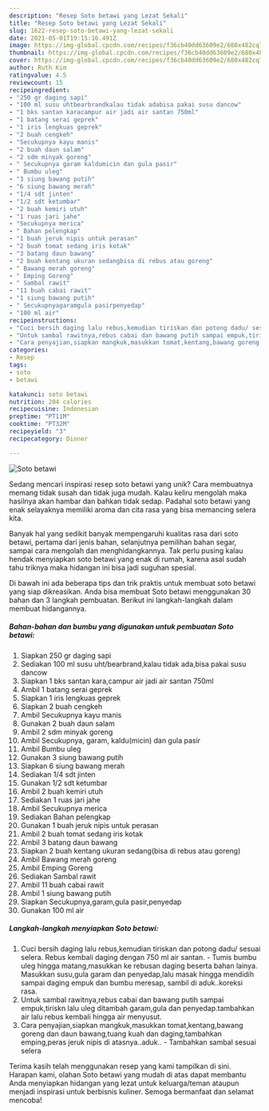```yaml
---
description: "Resep Soto betawi yang Lezat Sekali"
title: "Resep Soto betawi yang Lezat Sekali"
slug: 1622-resep-soto-betawi-yang-lezat-sekali
date: 2021-05-01T19:15:16.491Z
image: https://img-global.cpcdn.com/recipes/f36cb40dd63609e2/680x482cq70/soto-betawi-foto-resep-utama.jpg
thumbnail: https://img-global.cpcdn.com/recipes/f36cb40dd63609e2/680x482cq70/soto-betawi-foto-resep-utama.jpg
cover: https://img-global.cpcdn.com/recipes/f36cb40dd63609e2/680x482cq70/soto-betawi-foto-resep-utama.jpg
author: Ruth Kim
ratingvalue: 4.5
reviewcount: 15
recipeingredient:
- "250 gr daging sapi"
- "100 ml susu uhtbearbrandkalau tidak adabisa pakai susu dancow"
- "1 bks santan karacampur air jadi air santan 750ml"
- "1 batang serai geprek"
- "1 iris lengkuas geprek"
- "2 buah cengkeh"
- "Secukupnya kayu manis"
- "2 buah daun salam"
- "2 sdm minyak goreng"
- " Secukupnya garam kaldumicin dan gula pasir"
- " Bumbu uleg"
- "3 siung bawang putih"
- "6 siung bawang merah"
- "1/4 sdt jinten"
- "1/2 sdt ketumbar"
- "2 buah kemiri utuh"
- "1 ruas jari jahe"
- "Secukupnya merica"
- " Bahan pelengkap"
- "1 buah jeruk nipis untuk perasan"
- "2 buah tomat sedang iris kotak"
- "3 batang daun bawang"
- "2 buah kentang ukuran sedangbisa di rebus atau goreng"
- " Bawang merah goreng"
- " Emping Goreng"
- " Sambal rawit"
- "11 buah cabai rawit"
- "1 siung bawang putih"
- " Secukupnyagaramgula pasirpenyedap"
- "100 ml air"
recipeinstructions:
- "Cuci bersih daging lalu rebus,kemudian tiriskan dan potong dadu/ sesuai selera. Rebus kembali daging dengan 750 ml air santan. Tumis bumbu uleg hingga matang,masukkan ke rebusan daging beserta bahan lainya. Masukkan susu,gula garam dan penyedap,lalu masak hingga mendidih sampai daging empuk dan bumbu meresap, sambil di aduk..koreksi rasa."
- "Untuk sambal rawitnya,rebus cabai dan bawang putih sampai empuk,tiriskn lalu uleg ditambah garam,gula dan penyedap.tambahkan air lalu rebus kembali hingga air menyusut."
- "Cara penyajian,siapkan mangkuk,masukkan tomat,kentang,bawang goreng dan daun bawang,tuang kuah dan daging,tambahkan emping,peras jeruk nipis di atasnya..aduk.. Tambahkan sambal sesuai selera"
categories:
- Resep
tags:
- soto
- betawi

katakunci: soto betawi 
nutrition: 204 calories
recipecuisine: Indonesian
preptime: "PT11M"
cooktime: "PT32M"
recipeyield: "3"
recipecategory: Dinner

---
```



![Soto betawi](https://img-global.cpcdn.com/recipes/f36cb40dd63609e2/680x482cq70/soto-betawi-foto-resep-utama.jpg)

Sedang mencari inspirasi resep soto betawi yang unik? Cara membuatnya memang tidak susah dan tidak juga mudah. Kalau keliru mengolah maka hasilnya akan hambar dan bahkan tidak sedap. Padahal soto betawi yang enak selayaknya memiliki aroma dan cita rasa yang bisa memancing selera kita.

Banyak hal yang sedikit banyak mempengaruhi kualitas rasa dari soto betawi, pertama dari jenis bahan, selanjutnya pemilihan bahan segar, sampai cara mengolah dan menghidangkannya. Tak perlu pusing kalau hendak menyiapkan soto betawi yang enak di rumah, karena asal sudah tahu triknya maka hidangan ini bisa jadi suguhan spesial.




Di bawah ini ada beberapa tips dan trik praktis untuk membuat soto betawi yang siap dikreasikan. Anda bisa membuat Soto betawi menggunakan 30 bahan dan 3 langkah pembuatan. Berikut ini langkah-langkah dalam membuat hidangannya.

<!--inarticleads1-->

##### Bahan-bahan dan bumbu yang digunakan untuk pembuatan Soto betawi:

1. Siapkan 250 gr daging sapi
1. Sediakan 100 ml susu uht/bearbrand,kalau tidak ada,bisa pakai susu dancow
1. Siapkan 1 bks santan kara,campur air jadi air santan 750ml
1. Ambil 1 batang serai geprek
1. Siapkan 1 iris lengkuas geprek
1. Siapkan 2 buah cengkeh
1. Ambil Secukupnya kayu manis
1. Gunakan 2 buah daun salam
1. Ambil 2 sdm minyak goreng
1. Ambil  Secukupnya, garam, kaldu(micin) dan gula pasir
1. Ambil  Bumbu uleg
1. Gunakan 3 siung bawang putih
1. Siapkan 6 siung bawang merah
1. Sediakan 1/4 sdt jinten
1. Gunakan 1/2 sdt ketumbar
1. Ambil 2 buah kemiri utuh
1. Sediakan 1 ruas jari jahe
1. Ambil Secukupnya merica
1. Sediakan  Bahan pelengkap
1. Gunakan 1 buah jeruk nipis untuk perasan
1. Ambil 2 buah tomat sedang iris kotak
1. Ambil 3 batang daun bawang
1. Siapkan 2 buah kentang ukuran sedang(bisa di rebus atau goreng)
1. Ambil  Bawang merah goreng
1. Ambil  Emping Goreng
1. Sediakan  Sambal rawit
1. Ambil 11 buah cabai rawit
1. Ambil 1 siung bawang putih
1. Siapkan  Secukupnya,garam,gula pasir,penyedap
1. Gunakan 100 ml air




<!--inarticleads2-->

##### Langkah-langkah menyiapkan Soto betawi:

1. Cuci bersih daging lalu rebus,kemudian tiriskan dan potong dadu/ sesuai selera. Rebus kembali daging dengan 750 ml air santan. - Tumis bumbu uleg hingga matang,masukkan ke rebusan daging beserta bahan lainya. Masukkan susu,gula garam dan penyedap,lalu masak hingga mendidih sampai daging empuk dan bumbu meresap, sambil di aduk..koreksi rasa.
1. Untuk sambal rawitnya,rebus cabai dan bawang putih sampai empuk,tiriskn lalu uleg ditambah garam,gula dan penyedap.tambahkan air lalu rebus kembali hingga air menyusut.
1. Cara penyajian,siapkan mangkuk,masukkan tomat,kentang,bawang goreng dan daun bawang,tuang kuah dan daging,tambahkan emping,peras jeruk nipis di atasnya..aduk.. - Tambahkan sambal sesuai selera




Terima kasih telah menggunakan resep yang kami tampilkan di sini. Harapan kami, olahan Soto betawi yang mudah di atas dapat membantu Anda menyiapkan hidangan yang lezat untuk keluarga/teman ataupun menjadi inspirasi untuk berbisnis kuliner. Semoga bermanfaat dan selamat mencoba!
